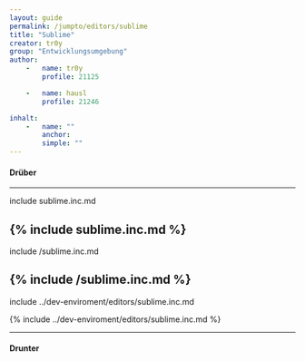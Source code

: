 ```yaml
---
layout: guide
permalink: /jumpto/editors/sublime
title: "Sublime"
creator: tr0y
group: "Entwicklungsumgebung"
author:
    -   name: tr0y
        profile: 21125

    -   name: hausl
        profile: 21246

inhalt:
    -   name: ""
        anchor: 
        simple: ""
---
```



#### Drüber

-----
include sublime.inc.md

{% include sublime.inc.md %}
-----

include /sublime.inc.md

{% include /sublime.inc.md %}
-----


include ../dev-enviroment/editors/sublime.inc.md

{% include ../dev-enviroment/editors/sublime.inc.md %}

-----


#### Drunter
